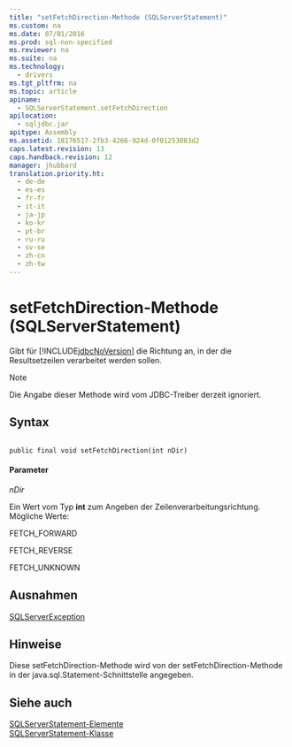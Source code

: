 ```yaml
---
title: "setFetchDirection-Methode (SQLServerStatement)"
ms.custom: na
ms.date: 07/01/2016
ms.prod: sql-non-specified
ms.reviewer: na
ms.suite: na
ms.technology: 
  - drivers
ms.tgt_pltfrm: na
ms.topic: article
apiname: 
  - SQLServerStatement.setFetchDirection
apilocation: 
  - sqljdbc.jar
apitype: Assembly
ms.assetid: 18176517-2fb3-4266-924d-0f01253083d2
caps.latest.revision: 13
caps.handback.revision: 12
manager: jhubbard
translation.priority.ht: 
  - de-de
  - es-es
  - fr-fr
  - it-it
  - ja-jp
  - ko-kr
  - pt-br
  - ru-ru
  - sv-se
  - zh-cn
  - zh-tw
---
```

# setFetchDirection-Methode (SQLServerStatement)
  Gibt für [!INCLUDE[jdbcNoVersion](../content/includes/jdbcNoVersion_md.md)] die Richtung an, in der die Resultsetzeilen verarbeitet werden sollen.  
  
> [!NOTE]  
>  Die Angabe dieser Methode wird vom JDBC\-Treiber derzeit ignoriert.  
  
## Syntax  
  
```  
  
public final void setFetchDirection(int nDir)  
```  
  
#### Parameter  
 *nDir*  
  
 Ein Wert vom Typ **int** zum Angeben der Zeilenverarbeitungsrichtung. Mögliche Werte:  
  
 FETCH\_FORWARD  
  
 FETCH\_REVERSE  
  
 FETCH\_UNKNOWN  
  
## Ausnahmen  
 [SQLServerException](../content/SQLServerException-Class.md)  
  
## Hinweise  
 Diese setFetchDirection\-Methode wird von der setFetchDirection\-Methode in der java.sql.Statement\-Schnittstelle angegeben.  
  
## Siehe auch  
 [SQLServerStatement-Elemente](../content/SQLServerStatement-Members.md)   
 [SQLServerStatement-Klasse](../content/SQLServerStatement-Class.md)  
  
  